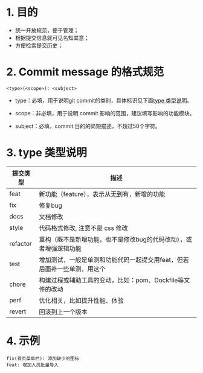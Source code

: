 # 1. 目的
* 统一开放规范，便于管理；
* 根据提交信息就可见名知其意；
* 方便检索提交历史；
# 2. Commit message 的格式规范
```
<type>(<scope>): <subject>
```
* type：必填，用于说明git commit的类别，具体标识见下面<a href='#type'>type 类型说明</a>。

* scope：非必填，用于说明 commit 影响的范围，建议填写影响的功能模块。

* subject：必填，commit 目的的简短描述，不超过50个字符。

# <a id='type'>3. type 类型说明</a>
|  提交类型  | 描述  |
|  ----     | ----  |
| feat      | 新功能（feature），表示从无到有，新增的功能 |
| fix       | 修复bug |
| docs      | 文档修改 |
| style     | 代码格式修改, 注意不是 css 修改 |
| refactor  | 重构（既不是新增功能，也不是修改bug的代码改动），或者增强逻辑功能 |
| test      | 增加测试，一般是单测和功能代码一起提交用feat，但若后面补一些单测，用这个 |
| chore     | 构建过程或辅助工具的变动，比如：pom、Dockfile等文件的改动 |
| perf      | 优化相关，比如提升性能、体验 |
| revert    | 回滚到上一个版本 |

# 4. 示例
```
fix(首页菜单栏): 添加缺少的图标
feat: 增加人员批量导入
```